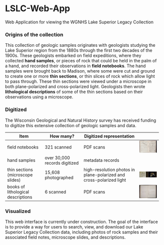 # LSLC-Web-App
Web Application for viewing the WGNHS Lake Superior Legacy Collection



### Origins of the collection 
This collection of geologic samples originates with geologists studying the Lake Superior region from the 1880s through the first two decades of the 1900s. These geologists embarked on field expeditions, where they collected **hand samples**, or pieces of rock that could be held in the palm of a hand, and recorded their observations in **field notebooks**. The hand samples were brought back to Madison, where some were cut and ground to create one or more **thin sections**, or thin slices of rock which allow light to pass through. These thin sections were viewed under a microscope in both plane-polarized and cross-polarized light. Geologists then wrote **lithological descriptions** of some of the thin sections based on their observations using a microscope. 


### Digitized

The Wisconsin Geological and Natural History survey has received funding to digitize this extensive collection of geologic samples and data. 



| Item                         | How many? | Digitized representation                                  |   |
|------------------------------|---|-----------------------------------------------------------|---|
| field notebooks               | 321 scanned | PDF scans                                                  | ![notebook image](images/tinyThumbnails/notebook02_spread_tiny.jpg)  |
| hand samples                  | over 30,000 records digitized | metadata records                                                          |   |
| thin sections (microscope slides)                | 15,608 photographed | high-resolution photos in plane-polarized and cross-polarized light|  ![thin section image](images/tinyThumbnails/thinSec23_tiny.jpg) |
| books of lithological descriptions | 6 scanned | PDF scans                                                 | ![lith book image](images/tinyThumbnails/lithbookVI_spread_tiny.jpg)  |  |



### Visualized
This web interface is currently under construction. The goal of the interface is to provide a way for users to search, view, and download our Lake Superior Legacy Collection data, including photos of rock samples and their associated field notes, microscope slides, and descriptions. 
